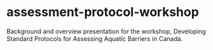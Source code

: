 # assessment-protocol-workshop
Background and overview presentation for the workshop, Developing Standard Protocols for Assessing Aquatic Barriers in Canada.
